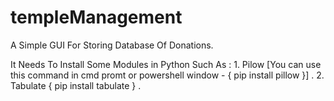 # templeManagement
A Simple GUI For Storing Database Of Donations.

It Needs To Install Some Modules in Python Such As : 1. Pilow [You can use this command in cmd promt or powershell window - { pip install pillow }] .
                                                     2. Tabulate { pip install tabulate }  .
